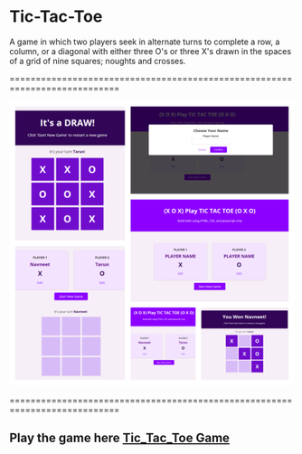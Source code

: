 # Tic-Tac-Toe

A game in which two players seek in alternate turns to complete a row, a column, or a diagonal with either three O's or three X's drawn in the spaces of a grid of nine squares; noughts and crosses.

===========================================================================

![Game image in collage mode](https://github.com/Navneet0801/Tic-Tac-Toe/blob/main/game.png)

===========================================================================

## Play the game here [Tic_Tac_Toe Game](https://navneet0801.github.io/Tic-Tac-Toe/)
